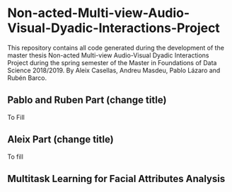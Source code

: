 # Non-acted-Multi-view-Audio-Visual-Dyadic-Interactions-Project
This repository contains all code generated during the development of the master thesis Non-acted Multi-view Audio-Visual Dyadic Interactions Project during the spring semester of the Master in Foundations of Data Science 2018/2019. By Aleix Casellas, Andreu Masdeu, Pablo Lázaro and Rubén Barco.


## Pablo and Ruben Part (change title)

To Fill

## Aleix Part (change title)

To fill

## Multitask Learning for Facial Attributes Analysis

